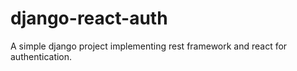 # django-react-auth
A simple django project implementing rest framework and react for authentication.
